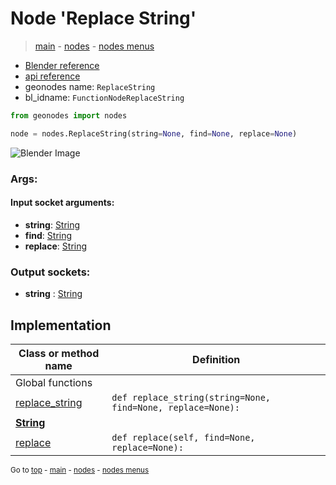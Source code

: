 # Node 'Replace String'

> [main](../structure.md) - [nodes](nodes.md) - [nodes menus](nodes_menus.md)

- [Blender reference](https://docs.blender.org/manual/en/latest/modeling/geometry_nodes/text/replace_string.html)
- [api reference](https://docs.blender.org/api/current/bpy.types.FunctionNodeReplaceString.html)
- geonodes name: `ReplaceString`
- bl_idname: `FunctionNodeReplaceString`

```python
from geonodes import nodes

node = nodes.ReplaceString(string=None, find=None, replace=None)
```

![Blender Image](https://docs.blender.org/manual/en/latest/_images/node-types_FunctionNodeReplaceString.webp)

### Args:

#### Input socket arguments:

- **string**: [String](String.md)
- **find**: [String](String.md)
- **replace**: [String](String.md)

### Output sockets:

- **string** : [String](String.md)

## Implementation

| Class or method name | Definition |
|----------------------|------------|
| Global functions |
| [replace_string](A.md#replace_string) | `def replace_string(string=None, find=None, replace=None):` |
| **[String](String.md)** |
| [replace](String.md#replace) | `def replace(self, find=None, replace=None):` |
<sub>Go to [top](#node-Replace-String) - [main](../structure.md) - [nodes](nodes.md) - [nodes menus](nodes_menus.md)</sub>

